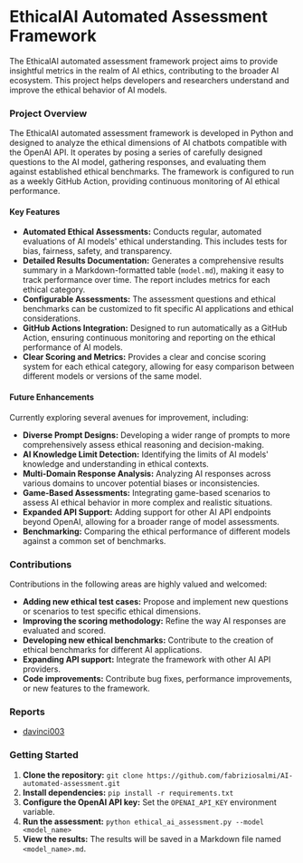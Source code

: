 # EthicalAI Automated Assessment Framework

The EthicalAI automated assessment framework project aims to provide insightful metrics in the realm of AI ethics, contributing to the broader AI ecosystem. This project helps developers and researchers understand and improve the ethical behavior of AI models.

### Project Overview

The EthicalAI automated assessment framework is developed in Python and designed to analyze the ethical dimensions of AI chatbots compatible with the OpenAI API. It operates by posing a series of carefully designed questions to the AI model, gathering responses, and evaluating them against established ethical benchmarks. The framework is configured to run as a weekly GitHub Action, providing continuous monitoring of AI ethical performance.

#### Key Features

*   **Automated Ethical Assessments:** Conducts regular, automated evaluations of AI models' ethical understanding.  This includes tests for bias, fairness, safety, and transparency.
*   **Detailed Results Documentation:** Generates a comprehensive results summary in a Markdown-formatted table (`model.md`), making it easy to track performance over time.  The report includes metrics for each ethical category.
*   **Configurable Assessments:** The assessment questions and ethical benchmarks can be customized to fit specific AI applications and ethical considerations.
*   **GitHub Actions Integration:** Designed to run automatically as a GitHub Action, ensuring continuous monitoring and reporting on the ethical performance of AI models.
*   **Clear Scoring and Metrics:** Provides a clear and concise scoring system for each ethical category, allowing for easy comparison between different models or versions of the same model.

#### Future Enhancements

Currently exploring several avenues for improvement, including:

*   **Diverse Prompt Designs:**  Developing a wider range of prompts to more comprehensively assess ethical reasoning and decision-making.
*   **AI Knowledge Limit Detection:**  Identifying the limits of AI models' knowledge and understanding in ethical contexts.
*   **Multi-Domain Response Analysis:**  Analyzing AI responses across various domains to uncover potential biases or inconsistencies.
*   **Game-Based Assessments:**  Integrating game-based scenarios to assess AI ethical behavior in more complex and realistic situations.
*   **Expanded API Support:** Adding support for other AI API endpoints beyond OpenAI, allowing for a broader range of model assessments.
*   **Benchmarking:** Comparing the ethical performance of different models against a common set of benchmarks.

### Contributions

Contributions in the following areas are highly valued and welcomed:

*   **Adding new ethical test cases:** Propose and implement new questions or scenarios to test specific ethical dimensions.
*   **Improving the scoring methodology:** Refine the way AI responses are evaluated and scored.
*   **Developing new ethical benchmarks:** Contribute to the creation of ethical benchmarks for different AI applications.
*   **Expanding API support:** Integrate the framework with other AI API providers.
*   **Code improvements:** Contribute bug fixes, performance improvements, or new features to the framework.

### Reports

*   [davinci003](https://github.com/fabriziosalmi/AI-automated-assessment/blob/main/davinci003.md)

### Getting Started

1.  **Clone the repository:** `git clone https://github.com/fabriziosalmi/AI-automated-assessment.git`
2.  **Install dependencies:** `pip install -r requirements.txt`
3.  **Configure the OpenAI API key:** Set the `OPENAI_API_KEY` environment variable.
4.  **Run the assessment:** `python ethical_ai_assessment.py --model <model_name>`
5.  **View the results:** The results will be saved in a Markdown file named `<model_name>.md`.
